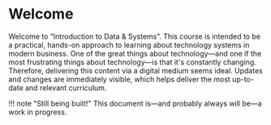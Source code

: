 # Welcome

Welcome to “Introduction to Data & Systems”. This course is intended to be a
practical, hands-on approach to learning about technology systems in modern
business. One of the great things about technology—and one if the most
frustrating things about technology—is that it's constantly changing. Therefore,
delivering this content via a digital medium seems ideal. Updates and changes
are immediately visible, which helps deliver the most up-to-date and relevant
curriculum.



!!! note "Still being built!"
    This document is—and probably always will be—a work in progress.


